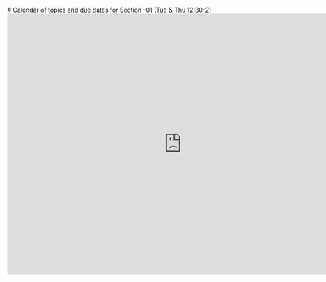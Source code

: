 <br>
# Calendar of topics and due dates for Section -01 (Tue & Thu 12:30-2)

<iframe src="https://calendar.google.com/calendar/embed?height=600&amp;wkst=1&amp;bgcolor=%23FFFFFF&amp;src=mail.csuchico.edu_nc66paji5lqqmd6uqfu1sdfvls%40group.calendar.google.com&amp;color=%2323164E&amp;ctz=America%2FLos_Angeles" style="border-width:0" width="800" height="600" frameborder="0" scrolling="no"></iframe>